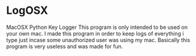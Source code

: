 # LogOSX
MacOSX Python Key Logger
This program is only intended to be used on your own mac. I made this program in order to keep logs of everything i type just incase some unauthorized user was using my mac. Basically this program is very useless and was made for fun.
